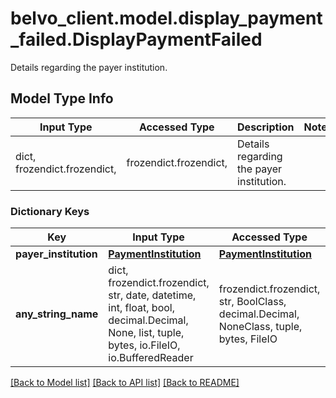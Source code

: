 # belvo_client.model.display_payment_failed.DisplayPaymentFailed

Details regarding the payer institution.

## Model Type Info
Input Type | Accessed Type | Description | Notes
------------ | ------------- | ------------- | -------------
dict, frozendict.frozendict,  | frozendict.frozendict,  | Details regarding the payer institution. | 

### Dictionary Keys
Key | Input Type | Accessed Type | Description | Notes
------------ | ------------- | ------------- | ------------- | -------------
**payer_institution** | [**PaymentInstitution**](PaymentInstitution.md) | [**PaymentInstitution**](PaymentInstitution.md) |  | [optional] 
**any_string_name** | dict, frozendict.frozendict, str, date, datetime, int, float, bool, decimal.Decimal, None, list, tuple, bytes, io.FileIO, io.BufferedReader | frozendict.frozendict, str, BoolClass, decimal.Decimal, NoneClass, tuple, bytes, FileIO | any string name can be used but the value must be the correct type | [optional]

[[Back to Model list]](../../README.md#documentation-for-models) [[Back to API list]](../../README.md#documentation-for-api-endpoints) [[Back to README]](../../README.md)

